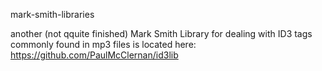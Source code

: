 mark-smith-libraries

another (not qquite finished) Mark Smith Library for dealing with ID3 tags commonly found in mp3 files is located here:
https://github.com/PaulMcClernan/id3lib
